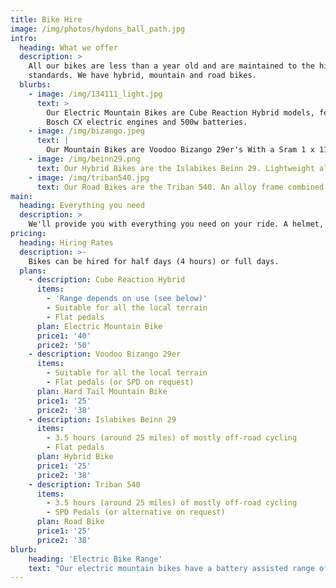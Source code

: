 ```yaml
---
title: Bike Hire
image: /img/photos/hydons_ball_path.jpg
intro:
  heading: What we offer
  description: >
    All our bikes are less than a year old and are maintained to the highest
    standards. We have hybrid, mountain and road bikes.
  blurbs:
    - image: /img/134111_light.jpg
      text: >
        Our Electric Mountain Bikes are Cube Reaction Hybrid models, featuring
        Bosch CX electric engines and 500w batteries.
    - image: /img/bizango.jpeg
      text: |
        Our Mountain Bikes are Voodoo Bizango 29er's With a Sram 1 x 11 drivetrain, hydraulic disc brakes and front suspension. This model won Mountain Bike Rider's Hardtail of the Year award.
    - image: /img/beinn29.png
      text: Our Hybrid Bikes are the Islabikes Beinn 29. Lightweight aluminium frame, super wide range 10-speed gears make climbing a breeze and disc brakes. Suitable for light off-road use.
    - image: /img/triban540.jpg
      text: Our Road Bikes are the Triban 540. An alloy frame combined with a carbon fork, quality Shimano 105 groupset and Mavic Aksium wheels. Cycling Weekly's Editor's Choice Road Bike in 2017.
main:
  heading: Everything you need
  description: >
    We'll provide you with everything you need on your ride. A helmet, a lock, route maps and a number to call just in case.
pricing:
  heading: Hiring Rates
  description: >-
    Bikes can be hired for half days (4 hours) or full days.
  plans:
    - description: Cube Reaction Hybrid
      items:
        - 'Range depends on use (see below)'
        - Suitable for all the local terrain
        - Flat pedals
      plan: Electric Mountain Bike
      price1: '40'
      price2: '50'
    - description: Voodoo Bizango 29er
      items:
        - Suitable for all the local terrain
        - Flat pedals (or SPD on request)
      plan: Hard Tail Mountain Bike
      price1: '25'
      price2: '38'
    - description: Islabikes Beinn 29
      items:
        - 3.5 hours (around 25 miles) of mostly off-road cycling
        - Flat pedals
      plan: Hybrid Bike
      price1: '25'
      price2: '38'
    - description: Triban 540
      items:
        - 3.5 hours (around 25 miles) of mostly off-road cycling
        - SPD Pedals (or alternative on request)
      plan: Road Bike
      price1: '25'
      price2: '38'
blurb:
    heading: 'Electric Bike Range'
    text: "Our electric mountain bikes have a battery assisted range of between 30 miles (48km) and 60 miles (97km), depending on how they are ridden, the weight of the rider and the type of terrain they are used on. The bike can still be ridden once the battery has run out, but this is unlikely to happen unless it has been used permanently in turbo mode (the top mode of the four available)."
---
```


